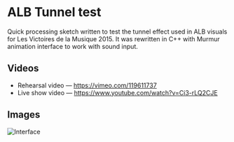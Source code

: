 ALB Tunnel test
======
Quick processing sketch written to test the tunnel effect used in ALB visuals for Les Victoires de la Musique 2015.
It was rewritten in C++ with Murmur animation interface to work with sound input.

## Videos
* Rehearsal video — https://vimeo.com/119611737
* Live show video — https://www.youtube.com/watch?v=Ci3-rLQ2CJE

## Images
![Interface](http://v3ga.github.io/Images/Murmur/ALB_tunnel_repetition_01.png)
